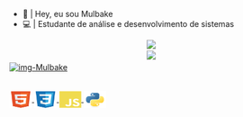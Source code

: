 - 👋 | Hey, eu sou Mulbake
- 💻 | Estudante de análise e desenvolvimento de sistemas
<div align="center">
   <a href="https://github.com/mulbake">
   <img height="180em" src="https://github-readme-stats.vercel.app/api?username=Mulbake&show_icons=true&theme=dracula&include_all_commits=true&count_private=true"/>
      <br>
  <img height="111em" src="https://github-readme-stats.vercel.app/api/top-langs/?username=Mulbake&layout=compact&langs_count=7&theme=dracula"/>
      
</div>
  <img align="center" height="200" width="200"  alt=img-Mulbake src="https://user-images.githubusercontent.com/111647012/214725532-29574336-8cd9-45aa-a89f-834a282ebb63.png">
   <div>
      <br>
<div style="display: inline_block"><br>
  <img align="center" alt="Mulbake-HTML" height="30" width="40" src="https://raw.githubusercontent.com/devicons/devicon/master/icons/html5/html5-original.svg">
  <img align="center" alt="Mulbake-CSS" height="30" width="40" src="https://raw.githubusercontent.com/devicons/devicon/master/icons/css3/css3-original.svg">
  <img align="center" alt="Mulbake-Js" height="30" width="40" src="https://raw.githubusercontent.com/devicons/devicon/master/icons/javascript/javascript-plain.svg">
  <img align="center" alt="Mulbake-Python" height="30" width="40" src="https://raw.githubusercontent.com/devicons/devicon/master/icons/python/python-original.svg">
   </div>
   <br>
</div>

